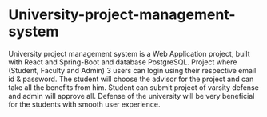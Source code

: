 # University-project-management-system
University project management system is a Web Application project, built with React and Spring-Boot and database PostgreSQL. Project where (Student, Faculty and Admin) 3 users can login using their respective email id & password. The student will choose the advisor for the project and can take all the benefits from him. Student can submit project of varsity defense and admin will approve all. Defense of the university will be very beneficial for the students with smooth user experience. 
